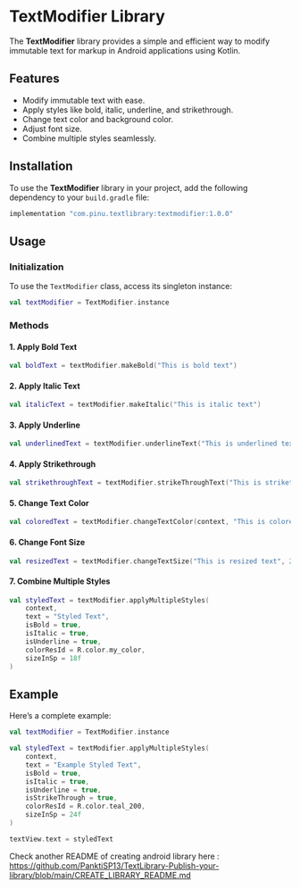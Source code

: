 # TextModifier Library

The **TextModifier** library provides a simple and efficient way to modify immutable text for markup in Android applications using Kotlin. 

## Features

- Modify immutable text with ease.
- Apply styles like bold, italic, underline, and strikethrough.
- Change text color and background color.
- Adjust font size.
- Combine multiple styles seamlessly.

## Installation

To use the **TextModifier** library in your project, add the following dependency to your `build.gradle` file:

```gradle
implementation "com.pinu.textlibrary:textmodifier:1.0.0"
```

## Usage

### Initialization

To use the `TextModifier` class, access its singleton instance:

```kotlin
val textModifier = TextModifier.instance
```

### Methods

#### 1. Apply Bold Text

```kotlin
val boldText = textModifier.makeBold("This is bold text")
```

#### 2. Apply Italic Text

```kotlin
val italicText = textModifier.makeItalic("This is italic text")
```

#### 3. Apply Underline

```kotlin
val underlinedText = textModifier.underlineText("This is underlined text")
```

#### 4. Apply Strikethrough

```kotlin
val strikethroughText = textModifier.strikeThroughText("This is strikethrough text")
```

#### 5. Change Text Color

```kotlin
val coloredText = textModifier.changeTextColor(context, "This is colored text", R.color.my_color)
```

#### 6. Change Font Size

```kotlin
val resizedText = textModifier.changeTextSize("This is resized text", 20f)
```

#### 7. Combine Multiple Styles

```kotlin
val styledText = textModifier.applyMultipleStyles(
    context,
    text = "Styled Text",
    isBold = true,
    isItalic = true,
    isUnderline = true,
    colorResId = R.color.my_color,
    sizeInSp = 18f
)
```

## Example

Here’s a complete example:

```kotlin
val textModifier = TextModifier.instance

val styledText = textModifier.applyMultipleStyles(
    context,
    text = "Example Styled Text",
    isBold = true,
    isItalic = true,
    isUnderline = true,
    isStrikeThrough = true,
    colorResId = R.color.teal_200,
    sizeInSp = 24f
)

textView.text = styledText
```

Check another README of creating android library here : https://github.com/PanktiSP13/TextLibrary-Publish-your-library/blob/main/CREATE_LIBRARY_README.md
